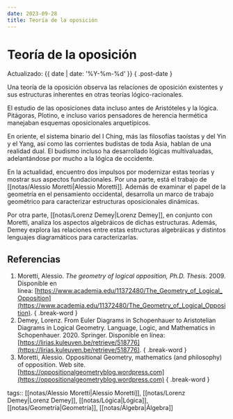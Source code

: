 ```yaml
---
date: 2023-09-28
title: Teoría de la oposición
---
```


# Teoría de la oposición

Actualizado: {{ date | date: '%Y-%m-%d' }} { .post-date }

Una teoría de la oposición observa las relaciones de oposición existentes y sus estructuras inherentes en otras teorías lógico-racionales.

El estudio de las oposiciones data incluso antes de Aristóteles y la lógica. Pitágoras, Plotino, e incluso varios pensadores de herencia hermética manejaban esquemas oposicionales arquetípicos.

En oriente, el sistema binario del I Ching, más las filosofías taoístas y del Yin y el Yang, así como las corrientes budistas de toda Asia, hablan de una realidad dual. El budismo incluso ha desarrollado lógicas multivaluadas, adelantándose por mucho a la lógica de occidente.

En la actualidad, encuentro dos impulsos por modernizar estas teorías y mostrar sus aspectos fundacionales. Por una parte, está el trabajo de [[notas/Alessio Moretti|Alessio Moretti]]. Además de examinar el papel de la geometría en el pensamiento occidental, desarrolla un marco de trabajo geométrico para caracterizar estructuras oposicionales dinámicas.

Por otra parte, [[notas/Lorenz Demey|Lorenz Demey]], en conjunto con Moretti, analiza los aspectos algebráicos de dichas estructuras. Además, Demey explora las relaciones entre estas estructuras algebráicas y distintos lenguajes diagramáticos para caracterizarlas.

## Referencias

1. Moretti, Alessio. _The geometry of logical opposition, Ph.D. Thesis_. 2009. Disponible en línea: [https://www.academia.edu/11372480/The_Geometry_of_Logical_Opposition](https://www.academia.edu/11372480/The_Geometry_of_Logical_Opposition). { .break-word }
2. Demey, Lorenz. From Euler Diagrams in Schopenhauer to Aristotelian Diagrams in Logical Geometry. Language, Logic, and Mathematics in Schopenhauer. 2020. Springer. Disponible en línea: [https://lirias.kuleuven.be/retrieve/518776](https://lirias.kuleuven.be/retrieve/518776). { .break-word }
3. Moretti, Alessio. Oppositional Geometry, mathematics (and philosophy) of opposition. Web site. [https://oppositionalgeometryblog.wordpress.com](https://oppositionalgeometryblog.wordpress.com) { .break-word }

tags:: [[notas/Alessio Moretti|Alessio Moretti]], [[notas/Lorenz Demey|Lorenz Demey]], [[notas/Lógica|Lógica]], [[notas/Geometría|Geometría]], [[notas/Álgebra|Álgebra]]
